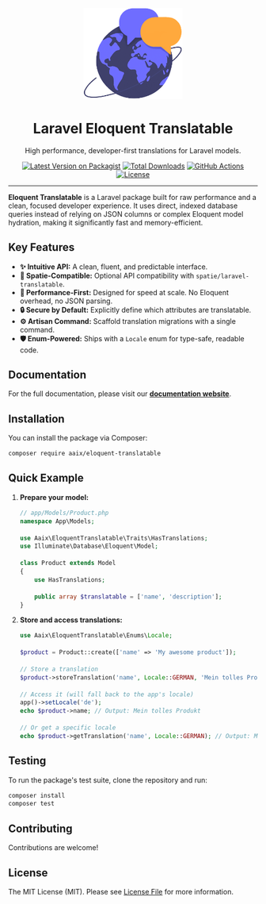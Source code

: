 <p align="center">
  <a href="https://github.com/jonaaix/eloquent-translatable">
    <img src="https://raw.githubusercontent.com/jonaaix/eloquent-translatable/main/docs/static/img/logo2.png" alt="Laravel Eloquent Translatable Logo" width="200">
  </a>
</p>

<h1 align="center">Laravel Eloquent Translatable</h1>

<p align="center">
High performance, developer-first translations for Laravel models.
</p>

<p align="center">
  <a href="https://packagist.org/packages/aaix/eloquent-translatable"><img src="https://img.shields.io/packagist/v/aaix/eloquent-translatable.svg?style=flat-square" alt="Latest Version on Packagist"></a>
  <a href="https://packagist.org/packages/aaix/eloquent-translatable"><img src="https://img.shields.io/packagist/dt/aaix/eloquent-translatable.svg?style=flat-square" alt="Total Downloads"></a>
  <a href="https://github.com/jonaaix/eloquent-translatable/actions/workflows/tests.yml"><img src="https://img.shields.io/github/actions/workflow/status/jonaaix/eloquent-translatable/tests.yml?branch=main&label=tests&style=flat-square" alt="GitHub Actions"></a>
  <a href="https://github.com/jonaaix/eloquent-translatable/blob/main/LICENSE.md"><img src="https://img.shields.io/packagist/l/aaix/eloquent-translatable.svg?style=flat-square" alt="License"></a>
</p>

---

**Eloquent Translatable** is a Laravel package built for raw performance and a clean, focused developer experience. It uses
direct, indexed database queries instead of relying on JSON columns or complex Eloquent model hydration, making it significantly
fast and memory-efficient.

## Key Features

- **✨ Intuitive API:** A clean, fluent, and predictable interface.
- **🤝 Spatie-Compatible:** Optional API compatibility with `spatie/laravel-translatable`.
- **🚀 Performance-First:** Designed for speed at scale. No Eloquent overhead, no JSON parsing.
- **🔒 Secure by Default:** Explicitly define which attributes are translatable.
- **⚙️ Artisan Command:** Scaffold translation migrations with a single command.
- **🛡️ Enum-Powered:** Ships with a `Locale` enum for type-safe, readable code.

## Documentation

For the full documentation, please visit our **[documentation website](https://jonaaix.github.io/eloquent-translatable)**.

## Installation

You can install the package via Composer:

```bash
composer require aaix/eloquent-translatable
```

## Quick Example

1. **Prepare your model:**

   ```php
   // app/Models/Product.php
   namespace App\Models;

   use Aaix\EloquentTranslatable\Traits\HasTranslations;
   use Illuminate\Database\Eloquent\Model;

   class Product extends Model
   {
       use HasTranslations;

       public array $translatable = ['name', 'description'];
   }
   ```

2. **Store and access translations:**

   ```php
   use Aaix\EloquentTranslatable\Enums\Locale;

   $product = Product::create(['name' => 'My awesome product']);

   // Store a translation
   $product->storeTranslation('name', Locale::GERMAN, 'Mein tolles Produkt');

   // Access it (will fall back to the app's locale)
   app()->setLocale('de');
   echo $product->name; // Output: Mein tolles Produkt

   // Or get a specific locale
   echo $product->getTranslation('name', Locale::GERMAN); // Output: Mein tolles Produkt
   ```

## Testing

To run the package's test suite, clone the repository and run:

```bash
composer install
composer test
```

## Contributing

Contributions are welcome!

## License

The MIT License (MIT). Please see [License File](LICENSE) for more information.
